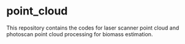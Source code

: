 # point_cloud
This repository contains the codes for laser scanner point cloud and photoscan point cloud processing for biomass estimation.
